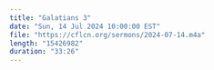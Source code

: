 ```yaml
---
title: "Galatians 3"
date: "Sun, 14 Jul 2024 10:00:00 EST"
file: "https://cflcn.org/sermons/2024-07-14.m4a"
length: "15426982"
duration: "33:26"
---
```

